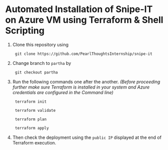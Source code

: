 # Automated Installation of Snipe-IT on Azure VM using Terraform & Shell Scripting
1.  Clone this repository using

     ```
      git clone https://github.com/PearlThoughtsInternship/snipe-it
     ```
2.  Change branch to `partha` by
   
     ```
      git checkout partha
     ```
3.  Run the following commands one after the another.
     *(Before proceeding further make sure Terraform is installed in your system and Azure credentials are configured in the Command line)*
    
     ```
      terraform init
     ```
     
     ```
      terraform validate
     ```
     
     ```
      terraform plan
     ```
     
     ```
      terraform apply
     ```
4.    Then check the deployment using the `public IP` displayed at the end of Terraform execution.
